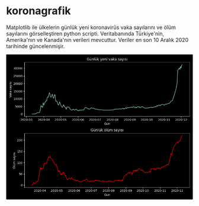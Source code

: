 # koronagrafik
Matplotlib ile ülkelerin günlük yeni koronavirüs vaka sayılarını ve ölüm sayılarını görselleştiren python scripti.
Veritabanında Türkiye'nin, Amerika'nın ve Kanada'nın verileri mevcuttur. Veriler en son 10 Aralık 2020 tarihinde güncelenmişir.

![alt tag](Figure_1.png)
